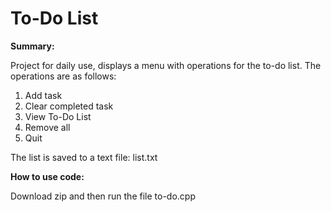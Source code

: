 # To-Do List 
<b>Summary:</b>
<p>Project for daily use, displays a menu with operations for the to-do list. The operations are as follows:</p>
<ol><li>Add task</li><li>Clear completed task</li><li>View To-Do List</li><li>Remove all</li><li>Quit</li></ol>
<p>The list is saved to a text file: list.txt</p>
<b>How to use code:</b>
<p>Download zip and then run the file to-do.cpp</p>
